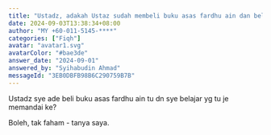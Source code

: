 ```yaml
---
title: "Ustadz, adakah Ustaz sudah membeli buku asas fardhu ain dan belajar hanya daripadanya?"
date: 2024-09-03T13:38:34+08:00
author: "MY +60-011-5145-****"
categories: ["Fiqh"]
avatar: "avatar1.svg"
avatarColor: "#bae3de"
answer_date: "2024-09-01"
answered_by: "Syihabudin Ahmad"
messageId: "3EB0DBFB98B6C290759B7B"
---
```


Ustadz sye ade beli buku asas fardhu ain tu dn sye belajar yg tu je memandai ke?

<!--more-->

Boleh, tak faham - tanya saya.

